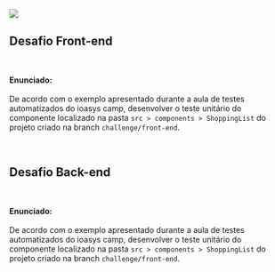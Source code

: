 <img src="https://media.discordapp.net/attachments/1192110717126582273/1232786617605820456/Testes_Automatizados_3.png?ex=662ab981&is=66296801&hm=2808dd2d1651d7a2608ed1a9b0950745537864016ad12d99cf744d74cbe73d6e&=&format=webp&quality=lossless&width=1079&height=359" />

## Desafio Front-end

<br />

<p>
<b>Enunciado:</b> <br /><br />De acordo com o exemplo apresentado durante a aula de testes 
automatizados do ioasys camp, desenvolver o teste unitário do componente 
localizado na pasta <code>src > components > ShoppingList</code> do projeto criado na
branch <code>challenge/front-end</code>.
</p>

<br />

## Desafio Back-end

<br /> 
<p>
<b>Enunciado:</b> <br /><br />De acordo com o exemplo apresentado durante a aula de testes 
automatizados do ioasys camp, desenvolver o teste unitário do componente 
localizado na pasta <code>src > components > ShoppingList</code> do projeto criado na
branch <code>challenge/front-end</code>.
</p>
